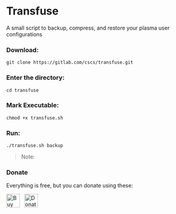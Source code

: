 # Transfuse

A small script to backup, compress, and restore your plasma user configurations

### Download:

```shell
git clone https://gitlab.com/cscs/transfuse.git
```
### Enter the directory:

```shell
cd transfuse
```

### Mark Executable:

```shell
chmod +x transfuse.sh
```

### Run:

```shell
./transfuse.sh backup
```

> Note: 

### Donate  

Everything is free, but you can donate using these:  

<a href='https://ko-fi.com/X8X0VXZU' target='_blank'><img height='36' style='border:0px;height:36px;' src='https://az743702.vo.msecnd.net/cdn/kofi4.png?v=2' border='0' alt='Buy Me a Coffee at ko-fi.com' /></a> &nbsp; <a href='https://www.paypal.com/cgi-bin/webscr?cmd=_s-xclick&hosted_button_id=M2AWM9FUFTD52'><img height='36' style='border:0px;height:36px;' src='https://gitlab.com/cscs/resources/raw/master/paypalkofi.png' border='0' alt='Donate with Paypal' />  
